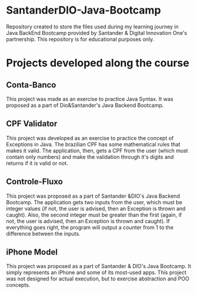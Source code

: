 

# SantanderDIO-Java-Bootcamp

Repository created to store the files used during my learning journey in Java BackEnd Bootcamp provided by Santander &amp; Digital Innovation One's partnership. This repository is for educational purposes only.

  

# Projects developed along the course

## Conta-Banco
This project was made as an exercise to practice Java Syntax. It was proposed as a part of Dio&Santander's Java Backend Bootcamp. 

## CPF Validator
This project was developed as an exercise to practice the concept of Exceptions in Java. The brazilian CPF has some mathematical rules that makes it valid. The application, then, gets a CPF from the user (which must contain only numbers) and make the validation through it's digits and returns if it is valid or not. 

## Controle-Fluxo
This project was proposed as a part of Santander &DIO's Java Backend Bootcamp. The application gets two inputs from the user, which must be integer values (if not, the user is advised, then an Exception is thrown and caught). Also, the second integer must be greater than the first (again, if not, the user is advised, then an Exception is thrown and caught). If everything goes right, the program will output a counter from 1 to the difference between the inputs.

## iPhone Model
This project was proposed as a part of Santander & DIO's Java Bootcamp. It simply represents an iPhone and some of its most-used apps. This project was not designed for actual execution, but to exercise abstraction and POO concepts.


